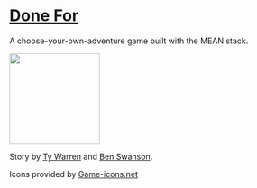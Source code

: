 # [Done For](http://donefor.bentswanson.com)
A choose-your-own-adventure game built with the MEAN stack.

<img src="https://raw.githubusercontent.com/qwerji/done_for/master/client/imgs/items/eva.svg" width="160px" />

Story by [Ty Warren](https://github.com/punkty) and [Ben Swanson](https://github.com/qwerji).

Icons provided by [Game-icons.net](http://game-icons.net)
